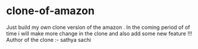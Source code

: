 # clone-of-amazon
Just build my own clone version of the amazon  . In the coming period of of time i will make more change in the clone and also add some new feature !!!
<br>
Author of the clone :- sathya sachi 
